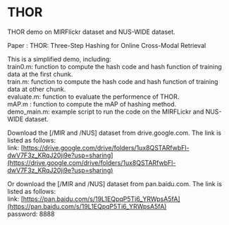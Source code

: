 # THOR
THOR demo on MIRFlickr dataset and NUS-WIDE dataset.

Paper : THOR: Three-Step Hashing for Online Cross-Modal Retrieval

This is a simplified demo, including:  
train0.m: function to compute the hash code and hash function of training data at the first chunk.    
train.m: function to compute the hash code and hash function of training data at other chunk.    
evaluate.m: function to evaluate the performence of THOR.  
mAP.m : function to compute the mAP of hashing method.  
demo_main.m: example script to run the code on the MIRFLickr and NUS-WIDE dataset.  

Download the [/MIR and /NUS] dataset from drive.google.com. The link is listed as follows:  
 	 link: [https://drive.google.com/drive/folders/1ux8QSTARfwbFl-dwV7F3z_KRqJ20ji9e?usp=sharing](https://drive.google.com/drive/folders/1ux8QSTARfwbFl-dwV7F3z_KRqJ20ji9e?usp=sharing)   

Or download the [/MIR and /NUS] dataset from pan.baidu.com. The link is listed as follows:  
 	 link: [https://pan.baidu.com/s/19L1EQpqP5Ti6_YRWpsA5fA](https://pan.baidu.com/s/19L1EQpqP5Ti6_YRWpsA5fA)  
 	 password: 8888  


